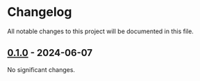 # Changelog

All notable changes to this project will be documented in this file.

<!-- towncrier release notes start -->

## [0.1.0](https://github.com/nullqwertyuiop/Mephisto/tree/0.1.0) - 2024-06-07

No significant changes.
